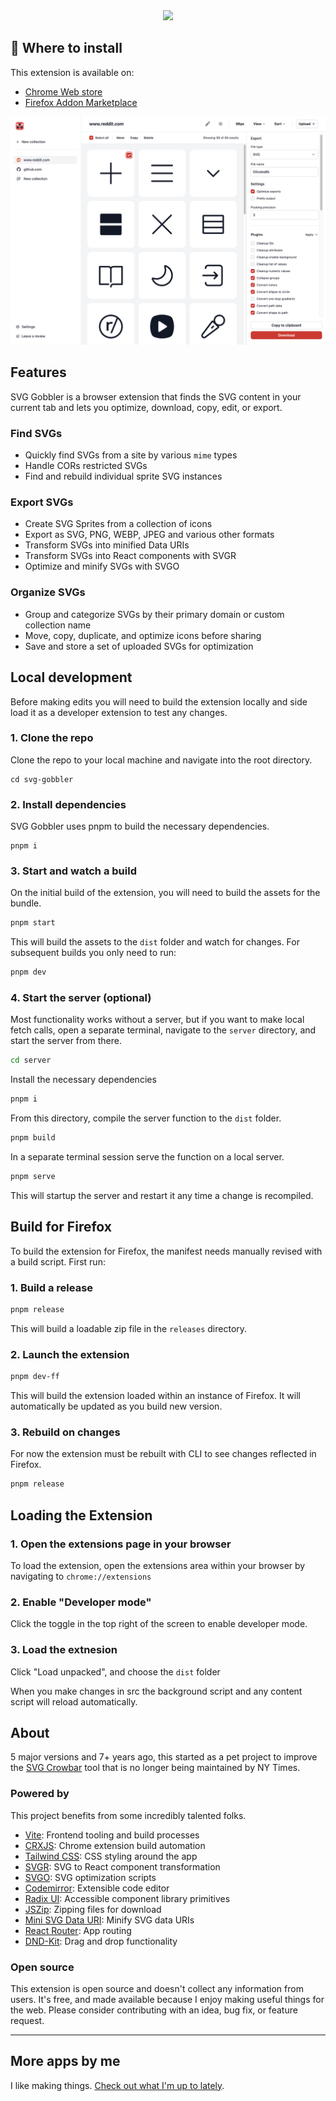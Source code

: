 <div align="center">
 <a href="https://svggobbler.com">
  <img src="assets/local/read-me.png">
 </a>
 <br>
</div>

## 🚀 Where to install

This extension is available on:

- [Chrome Web store](https://chrome.google.com/webstore/detail/svg-gobbler/mpbmflcodadhgafbbakjeahpandgcbch)
- [Firefox Addon Marketplace](https://addons.mozilla.org/firefox/addon/svg-gobbler/)

<div align="center">
 <a href="https://svggobbler.com">
  <img src="assets/local/gobbler-screenshot.png">
 </a>
 <br>
</div>

## Features

SVG Gobbler is a browser extension that finds the SVG content in your current tab and lets you
optimize, download, copy, edit, or export.

### Find SVGs

- Quickly find SVGs from a site by various `mime` types
- Handle CORs restricted SVGs
- Find and rebuild individual sprite SVG instances

### Export SVGs

- Create SVG Sprites from a collection of icons
- Export as SVG, PNG, WEBP, JPEG and various other formats
- Transform SVGs into minified Data URIs
- Transform SVGs into React components with SVGR
- Optimize and minify SVGs with SVGO

### Organize SVGs

- Group and categorize SVGs by their primary domain or custom collection name
- Move, copy, duplicate, and optimize icons before sharing
- Save and store a set of uploaded SVGs for optimization

## Local development

Before making edits you will need to build the extension locally and side load it as a developer
extension to test any changes.

### 1. Clone the repo

Clone the repo to your local machine and navigate into the root directory.

```shell
cd svg-gobbler
```

### 2. Install dependencies

SVG Gobbler uses pnpm to build the necessary dependencies.

```shell
pnpm i
```

### 3. Start and watch a build

On the initial build of the extension, you will need to build the assets for the bundle.

```bash
pnpm start
```

This will build the assets to the `dist` folder and watch for changes. For subsequent builds you
only need to run:

```bash
pnpm dev
```

### 4. Start the server (optional)

Most functionality works without a server, but if you want to make local fetch calls, open a
separate terminal, navigate to the `server` directory, and start the server from there.

```bash
cd server
```

Install the necessary dependencies

```bash
pnpm i
```

From this directory, compile the server function to the `dist` folder.

```bash
pnpm build
```

In a separate terminal session serve the function on a local server.

```bash
pnpm serve
```

This will startup the server and restart it any time a change is recompiled.

## Build for Firefox

To build the extension for Firefox, the manifest needs manually revised with a build script. First
run:

### 1. Build a release

```bash
pnpm release
```

This will build a loadable zip file in the `releases` directory.

### 2. Launch the extension

```bash
pnpm dev-ff
```

This will build the extension loaded within an instance of Firefox. It will automatically be updated
as you build new version.

### 3. Rebuild on changes

For now the extension must be rebuilt with CLI to see changes reflected in Firefox.

```bash
pnpm release
```

## Loading the Extension

### 1. Open the extensions page in your browser

To load the extension, open the extensions area within your browser by navigating to
`chrome://extensions`

### 2. Enable "Developer mode"

Click the toggle in the top right of the screen to enable developer mode.

### 3. Load the extnesion

Click "Load unpacked", and choose the `dist` folder

When you make changes in src the background script and any content script will reload automatically.

## About

5 major versions and 7+ years ago, this started as a pet project to improve the
[SVG Crowbar](https://github.com/nytimes/svg-crowbar) tool that is no longer being maintained by NY
Times.

### Powered by

This project benefits from some incredibly talented folks.

- [Vite](https://vitejs.dev/): Frontend tooling and build processes
- [CRXJS](https://github.com/crxjs/chrome-extension-tools): Chrome extension build automation
- [Tailwind CSS](https://tailwindcss.com/): CSS styling around the app
- [SVGR](https://react-svgr.com/): SVG to React component transformation
- [SVGO](https://github.com/svg/svgo): SVG optimization scripts
- [Codemirror](https://codemirror.net/): Extensible code editor
- [Radix UI](https://www.radix-ui.com/): Accessible component library primitives
- [JSZip](https://stuk.github.io/jszip/): Zipping files for download
- [Mini SVG Data URI](https://github.com/tigt/mini-svg-data-uri): Minify SVG data URIs
- [React Router](https://reactrouter.com/en/main): App routing
- [DND-Kit](https://dndkit.com/): Drag and drop functionality

### Open source

This extension is open source and doesn't collect any information from users. It's free, and made
available because I enjoy making useful things for the web. Please consider contributing with an
idea, bug fix, or feature request.

---

## More apps by me

I like making things. [Check out what I'm up to lately](https://rossmoody.com).
